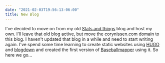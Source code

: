 ```yaml
---
date: "2021-02-03T19:56:13-06:00"
title: New Blog
---
```


I've decided to move on from my old [Stats and things](https://statsnthings.blogspot.com) blog and host my own. I'll leave that old blog active, but move the corynissen.com domain to this blog. I haven't updated that blog in a while and need to start writing again. I've spend some time learning to create static websites using [HUGO](https://gohugo.io/) and [blogdown](https://github.com/rstudio/blogdown) and created the first version of [Baseballmapper](http://www.baseballmapper.com) using it. So here we go...
